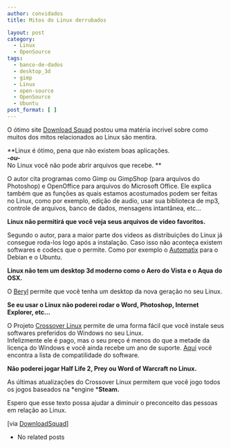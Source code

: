 ```yaml
---
author: convidados
title: Mitos do Linux derrubados

layout: post
category:
  - Linux
  - OpenSource
tags:
  - banco-de-dados
  - desktop_3d
  - gimp
  - Linux
  - open-source
  - OpenSource
  - Ubuntu
post_format: [ ]
---
```

O ótimo site [Download Squad][1] postou uma matéria incrivel sobre como muitos dos mitos relacionados ao Linux são mentira.

**Linux é ótimo, pena que não existem boas aplicações.  
***-ou-***  
No Linux você não pode abrir arquivos que recebe. **

O autor cita programas como Gimp ou GimpShop (para arquivos do Photoshop) e OpenOffice para arquivos do Microsoft Office. Ele explica também que as funções as quais estamos acostumados podem ser feitas no Linux, como por exemplo, edição de audio, usar sua biblioteca de mp3, controle de arquivos, banco de dados, mensagens intantânea, etc…

**Linux não permitirá que você veja seus arquivos de video favoritos.**

Segundo o autor, para a maior parte dos videos as distribuições do Linux já consegue roda-los logo após a instalação. Caso isso não aconteça existem softwares e codecs que o permite. Como por exemplo o [Automatix][2] para o Debian e o Ubuntu.

**Linux não tem um desktop 3d moderno como o Aero do Vista e o Aqua do OSX.**

O [Beryl][3] permite que você tenha um desktop da nova geração no seu Linux.



**Se eu usar o Linux não poderei rodar o Word, Photoshop, Internet Explorer, etc…**

O Projeto [Crossover Linux][4] permite de uma forma fácil que você instale seus softwares preferidos do Windows no seu Linux.  
Infelizmente ele é pago, mas o seu preço é menos do que a metade da licença do Windows e você ainda recebe um ano de suporte. [Aqui][5] você encontra a lista de compatilidade do software.

**Não poderei jogar Half Life 2, Prey ou Word of Warcraft no Linux.**

As últimas atualizações do Crossover Linux permitem que você jogo todos os jogos baseados na *engine ***Steam.**

Espero que esse texto possa ajudar a diminuir o preconceito das pessoas em relação ao Linux.

[via [DownloadSquad][6]] 

*   No related posts












 [1]: http://www.downloadsquad.com "Download Squad"
 [2]: http://www.getautomatix.com/ "Automatix"
 [3]: http://www.beryl-project.org/ "Beryl"
 [4]: http://www.codeweavers.com/ "Crossover Linux"
 [5]: http://www.codeweavers.com/compatibility/browse/rank/ "Lista de Compatibilidade do Crossover Linux"
 [6]: http://www.downloadsquad.com/2007/01/31/common-linux-myths-dispelled/ "Common Linux Myths Dispelled"






